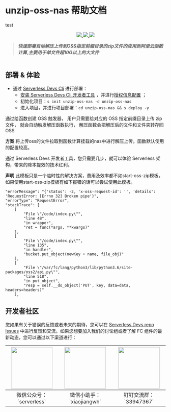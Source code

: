 # unzip-oss-nas 帮助文档

test

<p align="center" class="flex justify-center">
    <a href="https://www.serverless-devs.com" class="ml-1">
    <img src="http://editor.devsapp.cn/icon?package=start-unzip-oss&type=packageType">
  </a>
  <a href="http://www.devsapp.cn/details.html?name=start-unzip-oss" class="ml-1">
    <img src="http://editor.devsapp.cn/icon?package=unzip-oss-nas&type=packageVersion">
  </a>
  <a href="http://www.devsapp.cn/details.html?name=unzip-oss-nas" class="ml-1">
    <img src="http://editor.devsapp.cn/icon?package=unzip-oss-nas&type=packageDownload">
  </a>
</p>

<description>

> ***快速部署自动解压上传到OSS指定前缀目录的zip文件的应用到阿里云函数计算,主要用于单文件超10G以上的大文件***
</description>

<table>
</table>

<codepre id="codepre">

</codepre>

<deploy>

## 部署 & 体验

<appcenter>



- 通过 [Serverless Devs Cli](https://www.serverless-devs.com/serverless-devs/install) 进行部署：
    - [安装 Serverless Devs Cli 开发者工具](https://www.serverless-devs.com/serverless-devs/install) ，并进行[授权信息配置](https://www.serverless-devs.com/fc/config) ；
    - 初始化项目：`s init unzip-oss-nas -d unzip-oss-nas`   
    - 进入项目，并进行项目部署：`cd unzip-oss-nas && s deploy -y`

</deploy>

<appdetail id="flushContent">


通过给函数创建 OSS 触发器， 用户只需要给对应的 OSS 指定前缀目录上传 zip 文件， 就会自动触发解压函数执行， 解压函数会把解压后的文件和文件夹转存回 OSS

**方案**
将上传oss的文件拉取到函数计算挂载的nas中进行解压上传。函数默认使用的配置较高。

通过 Serverless Devs 开发者工具，您只需要几步，就可以体验 Serverless 架构，带来的降本提效的技术红利。

**声明**
此模板只是一个临时性的解决方案，费用及效率都不如start-oss-zip模板，如果使用start-oss-zip模板有如下报错的话可以尝试使用此模板。
	
	"errorMessage": "{'status': -2, 'x-oss-request-id': '', 'details': 'RequestError: [Errno 32] Broken pipe'}",
    "errorType": "RequestError",
    "stackTrace": [
        [
            "File \"/code/index.py\"",
            "line 48",
            "in wrapper",
            "ret = func(*args, **kwargs)"
        ],
        [
            "File \"/code/index.py\"",
            "line 135",
            "in handler",
            "bucket.put_object(newKey + name, file_obj)"
        ],
        [
            "File \"/var/fc/lang/python3/lib/python3.6/site-packages/oss2/api.py\"",
            "line 518",
            "in put_object",
            "resp = self.__do_object('PUT', key, data=data, headers=headers)"
        ],

</appdetail>

<devgroup>

## 开发者社区

您如果有关于错误的反馈或者未来的期待，您可以在 [Serverless Devs repo Issues](https://github.com/serverless-devs/serverless-devs/issues) 中进行反馈和交流。如果您想要加入我们的讨论组或者了解 FC 组件的最新动态，您可以通过以下渠道进行：

<p align="center">

| <img src="https://serverless-article-picture.oss-cn-hangzhou.aliyuncs.com/1635407298906_20211028074819117230.png" width="130px" > | <img src="https://serverless-article-picture.oss-cn-hangzhou.aliyuncs.com/1635407044136_20211028074404326599.png" width="130px" > | <img src="https://serverless-article-picture.oss-cn-hangzhou.aliyuncs.com/1635407252200_20211028074732517533.png" width="130px" > |
|--- | --- | --- |
| <center>微信公众号：\`serverless\`</center> | <center>微信小助手：\`xiaojiangwh\`</center> | <center>钉钉交流群：\`33947367\`</center> | 

</p>

</devgroup>
